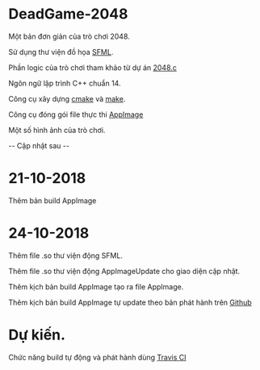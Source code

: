 # DeadGame-2048
Một bản đơn giản của trò chơi 2048.

Sử dụng thư viện đồ họa [SFML](https://github.com/SFML/SFML).

Phần logic của trò chơi tham khảo từ dự án [2048.c](https://github.com/mevdschee/2048.c)

Ngôn ngữ lập trình C++ chuẩn 14.

Công cụ xây dựng [cmake](https://cmake.org/) và [make](https://www.gnu.org/software/make/).

Công cụ đóng gói file thực thi [AppImage](https://appimage.org/)

Một số hình ảnh của trò chơi.

-- Cập nhật sau --

# 21-10-2018
Thêm bản build AppImage

# 24-10-2018
Thêm file .so thư viện động SFML.

Thêm file .so thư viện động AppImageUpdate cho giao diện cập nhật.

Thêm kịch bản build AppImage tạo ra file AppImage.

Thêm kịch bản build AppImage tự update theo bản phát hành trên 
[Github](https://help.github.com/articles/creating-releases/)

# Dự kiến.
Chức năng build tự động và phát hành dùng [Travis CI](https://github.com/marketplace/travis-ci)